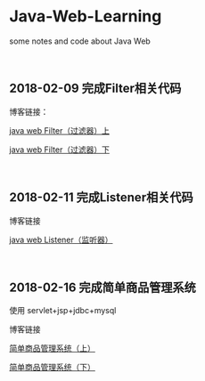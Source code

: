 # Java-Web-Learning
some notes and code about Java Web

<br>

## 2018-02-09  完成Filter相关代码

博客链接：

[java web Filter（过滤器）上](https://anye137.github.io/2018/java-web-filter-1/)

[java web Filter（过滤器）下](https://anye137.github.io/2018/java-web-filter-2/)

<br>

## 2018-02-11  完成Listener相关代码

博客链接

[java web Listener（监听器）](https://anye137.github.io/2018/java-web-Listener/)

<br>

## 2018-02-16 完成简单商品管理系统

使用 servlet+jsp+jdbc+mysql

博客链接

[简单商品管理系统（上）](https://anye137.github.io/2018/java-web-product-management-1/)

[简单商品管理系统（下）](https://anye137.github.io/2018/java-web-product-management-2/)

<br>